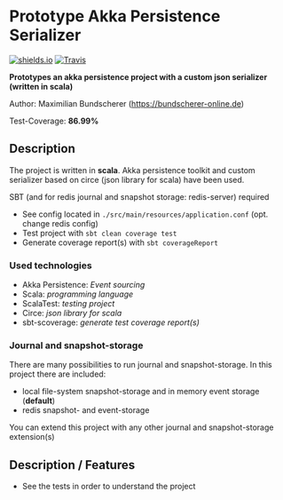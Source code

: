 # Prototype Akka Persistence Serializer

[![shields.io](http://img.shields.io/badge/license-Apache2-blue.svg)](http://www.apache.org/licenses/LICENSE-2.0.txt)
[![Travis](https://img.shields.io/travis/rust-lang/rust.svg)](#)

**Prototypes an akka persistence project with a custom json serializer (written in scala)**

Author: Maximilian Bundscherer (https://bundscherer-online.de)

Test-Coverage: **86.99%**

## Description

The project is written in **scala**. Akka persistence toolkit and custom serializer based on circe (json library for scala) have been used.

SBT (and for redis journal and snapshot storage: redis-server) required

- See config located in ``./src/main/resources/application.conf`` (opt. change redis config)
- Test project with ``sbt clean coverage test``
- Generate coverage report(s) with ``sbt coverageReport``

### Used technologies

- Akka Persistence: *Event sourcing*
- Scala: *programming language*
- ScalaTest: *testing project*
- Circe: *json library for scala*
- sbt-scoverage: *generate test coverage report(s)*

### Journal and snapshot-storage

There are many possibilities to run journal and snapshot-storage. In this project there are included:

- local file-system snapshot-storage and in memory event storage (**default**)
- redis snapshot- and event-storage

You can extend this project with any other journal and snapshot-storage extension(s)

## Description / Features

- See the tests in order to understand the project
